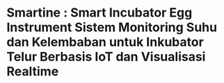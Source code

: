 # Smartine : Smart Incubator Egg Instrument Sistem Monitoring Suhu dan Kelembaban untuk Inkubator Telur Berbasis IoT dan Visualisasi Realtime

